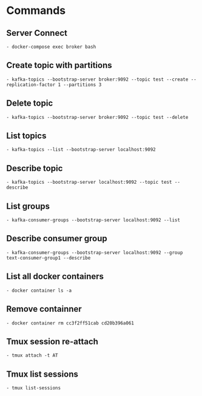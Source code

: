 # Commands

## Server Connect
    - docker-compose exec broker bash

## Create topic with partitions
    - kafka-topics --bootstrap-server broker:9092 --topic test --create --replication-factor 1 --partitions 3

## Delete topic
    - kafka-topics --bootstrap-server broker:9092 --topic test --delete

## List topics
    - kafka-topics --list --bootstrap-server localhost:9092

## Describe topic
    - kafka-topics --bootstrap-server localhost:9092 --topic test --describe

## List groups
    - kafka-consumer-groups --bootstrap-server localhost:9092 --list

## Describe consumer group
    - kafka-consumer-groups --bootstrap-server localhost:9092 --group text-consumer-group1 --describe



## List all docker containers
    - docker container ls -a

## Remove containner
    - docker container rm cc3f2ff51cab cd20b396a061



## Tmux session re-attach
    - tmux attach -t AT

## Tmux list sessions
    - tmux list-sessions
